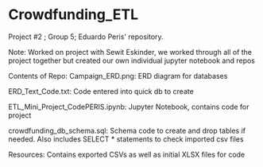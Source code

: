 # Crowdfunding_ETL
Project #2 ; Group 5; Eduardo Peris' repository.


Note:
Worked on project with Sewit Eskinder, we worked through all of the project together but created our own individual jupyter notebook and repos

Contents of Repo:
Campaign_ERD.png: ERD diagram for databases

ERD_Text_Code.txt: Code entered into quick db to create 

ETL_Mini_Project_CodePERIS.ipynb: Jupyter Notebook, contains code for project

crowdfunding_db_schema.sql: Schema code to create and drop tables if needed. Also includes SELECT * statements to check imported csv files

Resources: Contains exported CSVs as well as initial XLSX files for code


